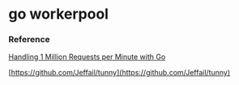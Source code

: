 # go workerpool

### Reference
[Handling 1 Million Requests per Minute with Go](http://marcio.io/2015/07/handling-1-million-requests-per-minute-with-golang/)

[https://github.com/Jeffail/tunny](https://github.com/Jeffail/tunny)
